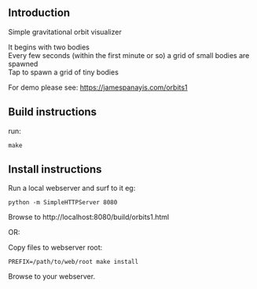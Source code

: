 ## Introduction

Simple gravitational orbit visualizer  
  
It begins with two bodies  
Every few seconds (within the first minute or so) a grid of small bodies are spawned  
Tap to spawn a grid of tiny bodies  
  
For demo please see: https://jamespanayis.com/orbits1

## Build instructions

run:

	make


## Install instructions

Run a local webserver and surf to it eg:

	python -m SimpleHTTPServer 8080

Browse to http://localhost:8080/build/orbits1.html

OR:

Copy files to webserver root:

	PREFIX=/path/to/web/root make install
	
Browse to your webserver.

